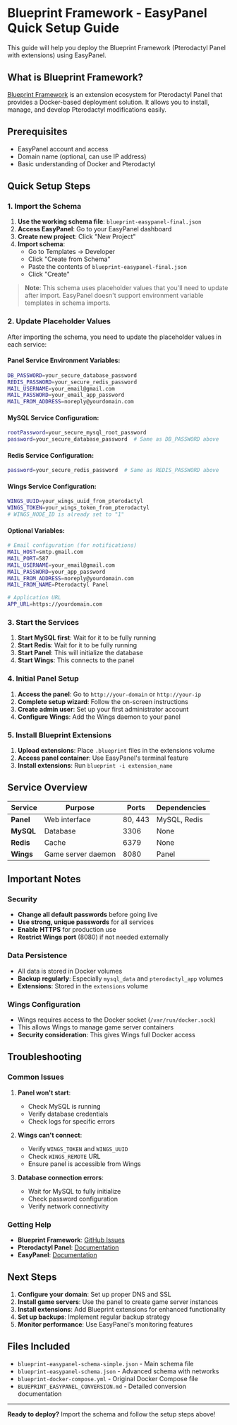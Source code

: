 # Blueprint Framework - EasyPanel Quick Setup Guide

This guide will help you deploy the Blueprint Framework (Pterodactyl Panel with extensions) using EasyPanel.

## What is Blueprint Framework?

[Blueprint Framework](https://github.com/BlueprintFramework/docker) is an extension ecosystem for Pterodactyl Panel that provides a Docker-based deployment solution. It allows you to install, manage, and develop Pterodactyl modifications easily.

## Prerequisites

- EasyPanel account and access
- Domain name (optional, can use IP address)
- Basic understanding of Docker and Pterodactyl

## Quick Setup Steps

### 1. Import the Schema

1. **Use the working schema file**: `blueprint-easypanel-final.json`
2. **Access EasyPanel**: Go to your EasyPanel dashboard
3. **Create new project**: Click "New Project"
4. **Import schema**: 
   - Go to Templates → Developer
   - Click "Create from Schema"
   - Paste the contents of `blueprint-easypanel-final.json`
   - Click "Create"

> **Note**: This schema uses placeholder values that you'll need to update after import. EasyPanel doesn't support environment variable templates in schema imports.

### 2. Update Placeholder Values

After importing the schema, you need to update the placeholder values in each service:

#### Panel Service Environment Variables:
```bash
DB_PASSWORD=your_secure_database_password
REDIS_PASSWORD=your_secure_redis_password
MAIL_USERNAME=your_email@gmail.com
MAIL_PASSWORD=your_email_app_password
MAIL_FROM_ADDRESS=noreply@yourdomain.com
```

#### MySQL Service Configuration:
```bash
rootPassword=your_secure_mysql_root_password
password=your_secure_database_password  # Same as DB_PASSWORD above
```

#### Redis Service Configuration:
```bash
password=your_secure_redis_password  # Same as REDIS_PASSWORD above
```

#### Wings Service Configuration:
```bash
WINGS_UUID=your_wings_uuid_from_pterodactyl
WINGS_TOKEN=your_wings_token_from_pterodactyl
# WINGS_NODE_ID is already set to "1"
```

#### Optional Variables:
```bash
# Email configuration (for notifications)
MAIL_HOST=smtp.gmail.com
MAIL_PORT=587
MAIL_USERNAME=your_email@gmail.com
MAIL_PASSWORD=your_app_password
MAIL_FROM_ADDRESS=noreply@yourdomain.com
MAIL_FROM_NAME=Pterodactyl Panel

# Application URL
APP_URL=https://yourdomain.com
```

### 3. Start the Services

1. **Start MySQL first**: Wait for it to be fully running
2. **Start Redis**: Wait for it to be fully running  
3. **Start Panel**: This will initialize the database
4. **Start Wings**: This connects to the panel

### 4. Initial Panel Setup

1. **Access the panel**: Go to `http://your-domain` or `http://your-ip`
2. **Complete setup wizard**: Follow the on-screen instructions
3. **Create admin user**: Set up your first administrator account
4. **Configure Wings**: Add the Wings daemon to your panel

### 5. Install Blueprint Extensions

1. **Upload extensions**: Place `.blueprint` files in the extensions volume
2. **Access panel container**: Use EasyPanel's terminal feature
3. **Install extensions**: Run `blueprint -i extension_name`

## Service Overview

| Service | Purpose | Ports | Dependencies |
|---------|---------|-------|--------------|
| **Panel** | Web interface | 80, 443 | MySQL, Redis |
| **MySQL** | Database | 3306 | None |
| **Redis** | Cache | 6379 | None |
| **Wings** | Game server daemon | 8080 | Panel |

## Important Notes

### Security
- **Change all default passwords** before going live
- **Use strong, unique passwords** for all services
- **Enable HTTPS** for production use
- **Restrict Wings port** (8080) if not needed externally

### Data Persistence
- All data is stored in Docker volumes
- **Backup regularly**: Especially `mysql_data` and `pterodactyl_app` volumes
- **Extensions**: Stored in the `extensions` volume

### Wings Configuration
- Wings requires access to the Docker socket (`/var/run/docker.sock`)
- This allows Wings to manage game server containers
- **Security consideration**: This gives Wings full Docker access

## Troubleshooting

### Common Issues

1. **Panel won't start**:
   - Check MySQL is running
   - Verify database credentials
   - Check logs for specific errors

2. **Wings can't connect**:
   - Verify `WINGS_TOKEN` and `WINGS_UUID`
   - Check `WINGS_REMOTE` URL
   - Ensure panel is accessible from Wings

3. **Database connection errors**:
   - Wait for MySQL to fully initialize
   - Check password configuration
   - Verify network connectivity

### Getting Help

- **Blueprint Framework**: [GitHub Issues](https://github.com/BlueprintFramework/docker/issues)
- **Pterodactyl Panel**: [Documentation](https://pterodactyl.io/)
- **EasyPanel**: [Documentation](https://easypanel.io/)

## Next Steps

1. **Configure your domain**: Set up proper DNS and SSL
2. **Install game servers**: Use the panel to create game server instances
3. **Install extensions**: Add Blueprint extensions for enhanced functionality
4. **Set up backups**: Implement regular backup strategy
5. **Monitor performance**: Use EasyPanel's monitoring features

## Files Included

- `blueprint-easypanel-schema-simple.json` - Main schema file
- `blueprint-easypanel-schema.json` - Advanced schema with networks
- `blueprint-docker-compose.yml` - Original Docker Compose file
- `BLUEPRINT_EASYPANEL_CONVERSION.md` - Detailed conversion documentation

---

**Ready to deploy?** Import the schema and follow the setup steps above!
